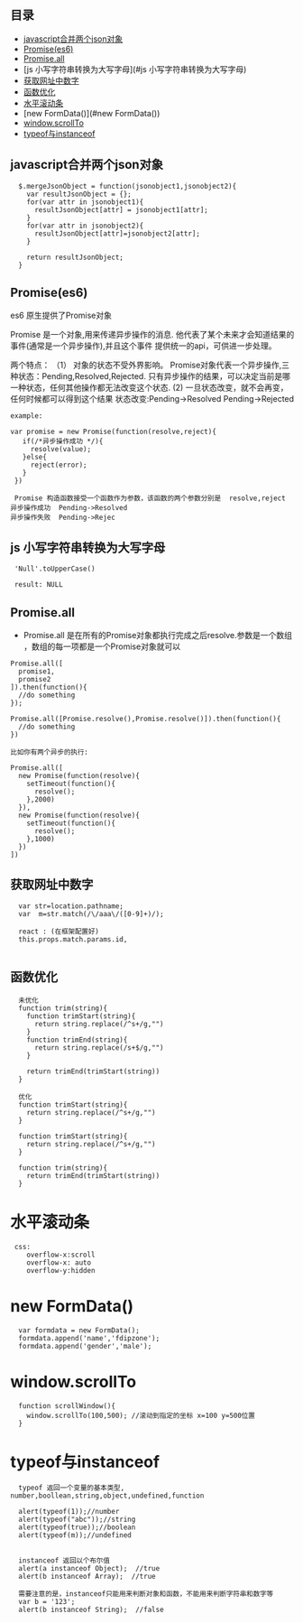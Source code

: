 ## 目录  

- [javascript合并两个json对象](#javascript合并两个json对象)
- [Promise(es6)](#Promise(es6))
- [Promise.all](#Promise.all)
- [js 小写字符串转换为大写字母](#js 小写字符串转换为大写字母)
- [获取网址中数字](#获取网址中数字)
- [函数优化](#函数优化)
- [水平滚动条](#水平滚动条)
- [new FormData()](#new FormData())
- [window.scrollTo](#window.scrollTo)
- [typeof与instanceof](#typeof与instanceof)

## javascript合并两个json对象

```
  $.mergeJsonObject = function(jsonobject1,jsonobject2){
    var resultJsonObject = {};
    for(var attr in jsonobject1){
      resultJsonObject[attr] = jsonobject1[attr];
    }  
    for(var attr in jsonobject2){
      resultJsonObject[attr]=jsonobject2[attr];
    }

    return resultJsonObject;
  }

```

## Promise(es6)

  es6 原生提供了Promise对象

  Promise 是一个对象,用来传递异步操作的消息. 他代表了某个未来才会知道结果的事件(通常是一个异步操作),并且这个事件
  提供统一的api，可供进一步处理。

  两个特点：
  （1） 对象的状态不受外界影响。 Promise对象代表一个异步操作,三种状态：Pending,Resolved,Rejected.
       只有异步操作的结果，可以决定当前是哪一种状态，任何其他操作都无法改变这个状态.
   (2)  一旦状态改变，就不会再变，任何时候都可以得到这个结果
        状态改变:Pending->Resolved    Pending->Rejected

   ```
   example:

   var promise = new Promise(function(resolve,reject){
      if(/*异步操作成功 */){
        resolve(value);
      }else{
        reject(error);
      }
    })

    Promise 构造函数接受一个函数作为参数，该函数的两个参数分别是  resolve,reject
   异步操作成功  Pending->Resolved    
   异步操作失败  Pending->Rejec

   ```
   

## js 小写字符串转换为大写字母
  ```
   'Null'.toUpperCase()

   result: NULL

  ```


## Promise.all
-  Promise.all 是在所有的Promise对象都执行完成之后resolve.参数是一个数组  
  ，数组的每一项都是一个Promise对象就可以  

```
Promise.all([
  promise1,
  promise2
]).then(function(){
  //do something
});

Promise.all([Promise.resolve(),Promise.resolve()]).then(function(){
  //do something
})

比如你有两个异步的执行:

Promise.all([
  new Promise(function(resolve){
    setTimeout(function(){
      resolve();
    },2000)
  }),
  new Promise(function(resolve){
    setTimeout(function(){
      resolve();
    },1000)
  })
])

```

## 获取网址中数字

```
  var str=location.pathname;
  var  m=str.match(/\/aaa\/([0-9]+)/);
```

```
  react : (在框架配置好)
  this.props.match.params.id,
  
```

## 函数优化

```
  未优化
  function trim(string){
    function trimStart(string){
      return string.replace(/^s+/g,"")
    }
    function trimEnd(string){
      return string.replace(/s+$/g,"")
    }

    return trimEnd(trimStart(string))
  }

  优化
  function trimStart(string){
    return string.replace(/^s+/g,"")
  }

  function trimStart(string){
    return string.replace(/^s+/g,"")
  }

  function trim(string){
    return trimEnd(trimStart(string))
  }

```

# 水平滚动条

```
 css: 
    overflow-x:scroll
    overflow-x: auto
    overflow-y:hidden
```

# new FormData()

```
  var formdata = new FormData();
  formdata.append('name','fdipzone');
  formdata.append('gender','male');
```


# window.scrollTo


```
  function scrollWindow(){
    window.scrollTo(100,500); //滚动到指定的坐标 x=100 y=500位置
  }
```

# typeof与instanceof

```
  typeof 返回一个变量的基本类型, number,boollean,string,object,undefined,function

  alert(typeof(1));//number
  alert(typeof("abc"));//string
  alert(typeof(true));//boolean
  alert(typeof(m));//undefined


  instanceof 返回以个布尔值
  alert(a instanceof Object);  //true
  alert(b instanceof Array);  //true

  需要注意的是，instanceof只能用来判断对象和函数，不能用来判断字符串和数字等
  var b = '123';
  alert(b instanceof String);  //false
```
